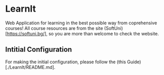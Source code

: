 # LearnIt
 Web Application for learning in the best possible way from coprehensive courses!
 All course resources are from the site (SoftUni)[https://softuni.bg/], so you are
 more than welcome to check the website.
      
## Intitial Configuration
For making the initial configuration, please follow
the (this Guide)[./LearnIt/README.md].